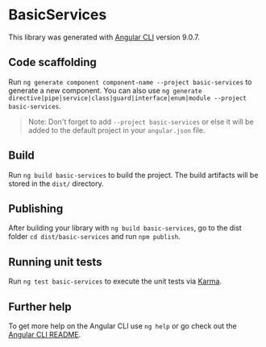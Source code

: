 # BasicServices

This library was generated with [Angular CLI](https://github.com/angular/angular-cli) version 9.0.7.

## Code scaffolding

Run `ng generate component component-name --project basic-services` to generate a new component. You can also use `ng generate directive|pipe|service|class|guard|interface|enum|module --project basic-services`.
> Note: Don't forget to add `--project basic-services` or else it will be added to the default project in your `angular.json` file. 

## Build

Run `ng build basic-services` to build the project. The build artifacts will be stored in the `dist/` directory.

## Publishing

After building your library with `ng build basic-services`, go to the dist folder `cd dist/basic-services` and run `npm publish`.

## Running unit tests

Run `ng test basic-services` to execute the unit tests via [Karma](https://karma-runner.github.io).

## Further help

To get more help on the Angular CLI use `ng help` or go check out the [Angular CLI README](https://github.com/angular/angular-cli/blob/master/README.md).
